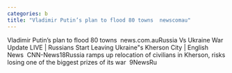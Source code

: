 ```yaml
---
categories: b
title: "Vladimir Putin’s plan to flood 80 towns  newscomau"
---
```

Vladimir Putin’s plan to flood 80 towns&nbsp;&nbsp;news.com.auRussia Vs Ukraine War Update LIVE | Russians Start Leaving Ukraine"s Kherson City | English News&nbsp;&nbsp;CNN-News18Russia ramps up relocation of civilians in Kherson, risks losing one of the biggest prizes of its war&nbsp;&nbsp;9NewsRu